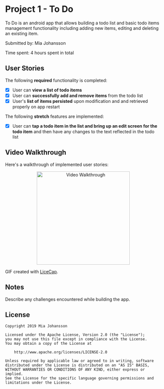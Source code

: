 # Project 1 - To Do

To Do is an android app that allows building a todo list and basic todo items management functionality including adding new items, editing and deleting an existing item.

Submitted by: Mia Johansson

Time spent: 4 hours spent in total

## User Stories

The following **required** functionality is completed:

* [x] User can **view a list of todo items**
* [x] User can **successfully add and remove items** from the todo list
* [x] User's **list of items persisted** upon modification and and retrieved properly on app restart

The following **stretch** features are implemented:

* [x] User can **tap a todo item in the list and bring up an edit screen for the todo item** and then have any changes to the text reflected in the todo list

## Video Walkthrough

Here's a walkthrough of implemented user stories:
<p align="center">
<img src='https://im2.ezgif.com/tmp/ezgif-2-0ec652b9e9db.gif' title='Video Walkthrough' width='300px' alt='Video Walkthrough' />
</p>

GIF created with [LiceCap](http://www.cockos.com/licecap/).

## Notes

Describe any challenges encountered while building the app.

## License

    Copyright 2019 Mia Johansson

    Licensed under the Apache License, Version 2.0 (the "License");
    you may not use this file except in compliance with the License.
    You may obtain a copy of the License at

        http://www.apache.org/licenses/LICENSE-2.0

    Unless required by applicable law or agreed to in writing, software
    distributed under the License is distributed on an "AS IS" BASIS,
    WITHOUT WARRANTIES OR CONDITIONS OF ANY KIND, either express or implied.
    See the License for the specific language governing permissions and
    limitations under the License.

